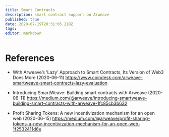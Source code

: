 ```yaml
---
title: Smart Contracts
description: smart contract support on Arweave
published: true
date: 2020-07-19T20:31:05.218Z
tags: 
editor: markdown
---
```


# References

- With Arweave’s ‘Lazy’ Approach to Smart Contracts, Its Version of Web3 Does More (2020-06-11) 
https://www.coindesk.com/arweave-smartweave-smart-contracts-lazy-evaluation

- Introducing SmartWeave: Building smart contracts with Arweave (2020-06-11)
https://medium.com/@arweave/introducing-smartweave-building-smart-contracts-with-arweave-1fc85cb3b632

- Profit Sharing Tokens: A new incentivization mechanism for an open web (2020-06-15)
https://medium.com/@arweave/profit-sharing-tokens-a-new-incentivization-mechanism-for-an-open-web-1f2532411d6e